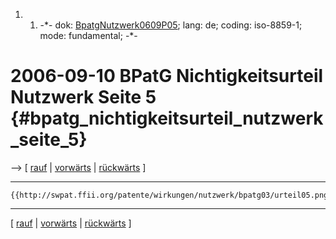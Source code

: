 1.  1.  -\*- dok:
        [BpatgNutzwerk0609P05](BpatgNutzwerk0609P05 "wikilink"); lang:
        de; coding: iso-8859-1; mode: fundamental; -\*-

# 2006-09-10 BPatG Nichtigkeitsurteil Nutzwerk Seite 5 {#bpatg_nichtigkeitsurteil_nutzwerk_seite_5}

\--\> \[ [ rauf](BpatgNutzwerk0309De "wikilink") \| [
vorwärts](BpatgNutzwerk0309P06De "wikilink") \| [
rückwärts](BpatgNutzwerk0309P04De "wikilink") \]

------------------------------------------------------------------------

```{=mediawiki}
{{http://swpat.ffii.org/patente/wirkungen/nutzwerk/bpatg03/urteil05.png}}
```

------------------------------------------------------------------------

\[ [ rauf](BpatgNutzwerk0309De "wikilink") \| [
vorwärts](BpatgNutzwerk0309P06De "wikilink") \| [
rückwärts](BpatgNutzwerk0309P04De "wikilink") \]
